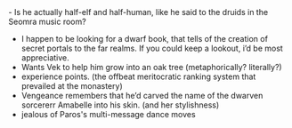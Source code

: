 <div>- Is he actually half-elf and half-human, like he said to the druids in the Seomra music room?</div>

- I happen to be looking for a dwarf book, that tells of the creation of secret portals to the far realms. If you could keep a lookout, i’d be most appreciative. 
- Wants Vek to help him grow into an oak tree (metaphorically? literally?)
- experience points. (the offbeat meritocratic ranking system that prevailed at the monastery)
- Vengeance remembers that he’d carved the name of the dwarven sorcererr Amabelle into his skin. (and her stylishness)
- jealous of Paros's multi-message dance moves

<!-- -->

<!-- -->

<!-- -->

<!-- -->

